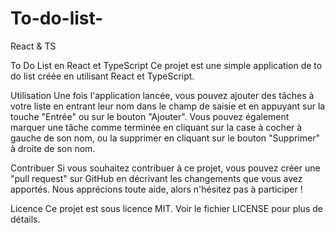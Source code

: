 # To-do-list-
React &amp; TS

To Do List en React et TypeScript
Ce projet est une simple application de to do list créée en utilisant React et TypeScript.

Utilisation
Une fois l'application lancée, vous pouvez ajouter des tâches à votre liste en entrant leur nom dans le champ de saisie et en appuyant sur la touche "Entrée" ou sur le bouton "Ajouter". Vous pouvez également marquer une tâche comme terminée en cliquant sur la case à cocher à gauche de son nom, ou la supprimer en cliquant sur le bouton "Supprimer" à droite de son nom.

Contribuer
Si vous souhaitez contribuer à ce projet, vous pouvez créer une "pull request" sur GitHub en décrivant les changements que vous avez apportés. Nous apprécions toute aide, alors n'hésitez pas à participer !

Licence
Ce projet est sous licence MIT. Voir le fichier LICENSE pour plus de détails.
